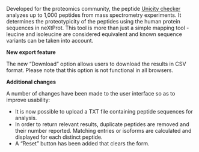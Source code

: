 Developed for the proteomics community, the peptide [Unicity checker](/tools/unicity-checker) analyzes up to 1,000 peptides from mass spectrometry experiments. It determines the proteotypicity of the peptides using the human protein sequences in neXtProt. This tool is more than just a simple mapping tool - leucine and isoleucine are considered equivalent and known sequence variants can be taken into account.

**New export feature**

The new “Download” option allows users to download the results in CSV format. Please note that this option is not functional in all browsers.

**Additional changes**

A number of changes have been made to the user interface so as to improve usability:
* It is now possible to upload a TXT file containing peptide sequences for analysis.
* In order to return relevant results, duplicate peptides are removed and their number reported. Matching entries or isoforms are calculated and displayed for each distinct peptide. 
* A “Reset” button has been added that clears the form. 
